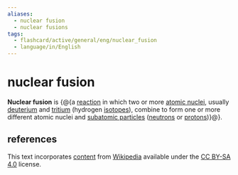 ```yaml
---
aliases:
  - nuclear fusion
  - nuclear fusions
tags:
  - flashcard/active/general/eng/nuclear_fusion
  - language/in/English
---
```


# nuclear fusion

__Nuclear fusion__ is {@{a [reaction](nuclear%20reaction.md) in which two or more [atomic nuclei](atomic%20nucleus.md), usually [deuterium](deuterium.md) and [tritium](tritium.md) (hydrogen [isotopes](isotope.md)), combine to form one or more different atomic nuclei and [subatomic particles](subatomic%20particle.md) ([neutrons](neutron.md) or [protons](proton.md))}@}. <!--SR:!2026-05-13,458,310-->

## references

This text incorporates [content](https://en.wikipedia.org/wiki/nuclear_fusion) from [Wikipedia](Wikipedia.md) available under the [CC BY-SA 4.0](https://creativecommons.org/licenses/by-sa/4.0/) license.
